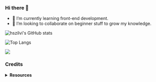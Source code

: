 ### Hi there 👋

<!--
**hszilvi/hszilvi** is a ✨ _special_ ✨ repository because its `README.md` (this file) appears on your GitHub profile.

Here are some ideas to get you started: -->

- 🌱 I’m currently learning front-end development.
- 👯 I’m looking to collaborate on beginner stuff to grow my knowledge. 


![hszilvi's GitHub stats](https://github-readme-stats.vercel.app/api?username=hszilvi&show_icons=true&theme=radical)

![Top Langs](https://github-readme-stats.vercel.app/api/top-langs/?username=hszilvi&layout=compact)

<!--[![hszilvi's GitHub stats](https://github-readme-stats.vercel.app/api?username=hszilvi)](https://github.com/hszilvi/github-readme-stats) -->
![](https://komarev.com/ghpvc/?username=your-github-hszilvi&abbreviated=true)


### Credits
<details>
<summary><b>Resources</b></summary>

Stats cards generated by [Anurag Hazra](https://github.com/anuraghazra/github-readme-stats) <br>
Profile views counter by [Anton Komarev](https://github.com/antonkomarev/github-profile-views-counter)

</details>
